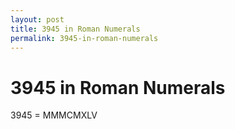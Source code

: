 ```yaml
---
layout: post
title: 3945 in Roman Numerals
permalink: 3945-in-roman-numerals
---
```


# 3945 in Roman Numerals

3945 = MMMCMXLV

